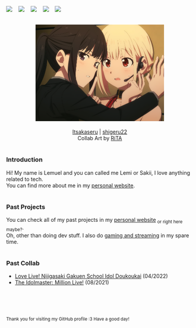<pre align="left">
<a title="SkyEncripttion Website" href="https://skyencripttion.com"><img src="https://api.itsakaseru.me/public/skyencripttion.svg"></a>  <a title="Personal Website" href="https://itsakaseru.me"><img src="https://api.itsakaseru.me/public/itsakaseru.svg"></a>  <a title="LinkedIn" href="https://linkedin.com/in/itsakaseru"><img src="https://api.itsakaseru.me/public/linkedin.svg"></a>  <a title="Twitter" href="https://twitter.com/itsakaseru"><img src="https://api.itsakaseru.me/public/twitter.svg"></a>  <a title="Profile View Count" href="https://github.com/itsakaseru"><img src="https://api.itsakaseru.me/github/itsakaseru"></a>
</pre>

<div align="middle">
	<br/>
	<a href="https://github.com/Itsakaseru"><img style="height: 27vw;" src="collab/2023/07/Itsakaseru.png"></a><a href="https://github.com/shigeru22"><img style="height: 27vw;" src="collab/2023/07/Shigeru.png"></a>
</div>
<br />
<div align="middle">
	<a href="https://github.com/Itsakaseru">Itsakaseru</a> |
	<a href="https://github.com/shigeru22">shigeru22</a>
</div>
<div align="middle">
	Collab Art by <a href="https://twitter.com/ah_hahauccu/status/1560743022131679232">RiTA</a>
</div>

#

### Introduction
Hi! My name is Lemuel and you can called me Lemi or Sakii, I love anything related to tech. <br />
You can find more about me in my [personal website](https://itsakaseru.me/aboutme).

#

### Past Projects
You can check all of my past projects in my [personal website](https://itsakaseru.me/portfolio) <sub>or right here maybe?</sub>. <br />
Oh, other than doing dev stuff. I also do [gaming and streaming](https://www.youtube.com/SkyEncripttion) in my spare time.

#

### Past Collab
- [Love Live! Nijigasaki Gakuen School Idol Doukoukai](https://github.com/Itsakaseru/Itsakaseru/tree/7038aa9ec51491f1041182fbb4d685bd8ad83a26) (04/2022)
- [The Idolmaster: Million Live!](https://github.com/Itsakaseru/Itsakaseru/tree/637eeec564fff0210698e6751e43a15948e3e247) (08/2021)

 <!--- Invisible Space -->

 <!--- Invisible Space -->

<sub>Thank you for visiting my GitHub profile :3 Have a good day!</sub>
